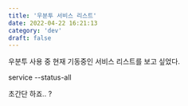 ```yaml
---
title: '우분투 서비스 리스트'
date: 2022-04-22 16:21:13
category: 'dev'
draft: false
---
```


우분투 사용 중 현재 기동중인 서비스 리스트를 보고 싶었다. 

  

service --status-all

  

초간단 하죠.. ?

